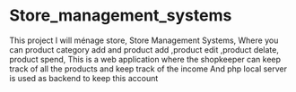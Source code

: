# Store_management_systems
This project I will ménage store,   Store Management Systems, Where you can product category add and product add ,product edit ,product delate, product spend, This is a web application where the shopkeeper can keep track of all the products and keep track of the income  And php local server is used as backend to keep this account
